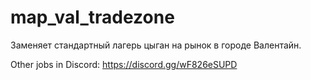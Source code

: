 # map_val_tradezone

Заменяет стандартный лагерь цыган на рынок в городе Валентайн.

Other jobs in Discord: https://discord.gg/wF826eSUPD
